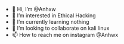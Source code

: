 - 👋 Hi, I’m @Anhxw
- 👀 I’m interested in Ethical Hacking 
- 🌱 I’m currently learning nothing
- 💞️ I’m looking to collaborate on kali linux
- 📫 How to reach me on instagram @Anhwx  

<!---
Anhxw/Anhxw is a ✨ special ✨ repository because its `README.md` (this file) appears on your GitHub profile.
You can click the Preview link to take a look at your changes.
--->
